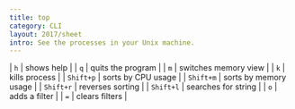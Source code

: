 ```yaml
---
title: top
category: CLI
layout: 2017/sheet
intro: See the processes in your Unix machine.
---
```


| `h` | shows help |
| `q` | quits the program |
| `m` | switches memory view |
| `k` | kills process |
| `Shift+p` | sorts by CPU usage |
| `Shift+m` | sorts by memory usage |
| `Shift+r` | reverses sorting |
| `Shift+l` | searches for string |
| `o` | adds a filter |
| `=` | clears filters |

